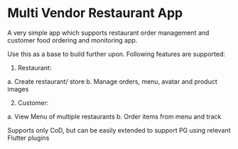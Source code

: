 # Multi Vendor Restaurant App

A very simple app which supports restaurant order management and customer food ordering and monitoring app.

Use this as a base to build further upon. Following features are supported:

1. Restaurant:

a. Create restaurant/ store
b. Manage orders, menu, avatar and product images

2. Customer:

a. View Menu of multiple restaurants
b. Order items from menu and track

Supports only CoD, but can be easily extended to support PG using relevant Flutter plugins

